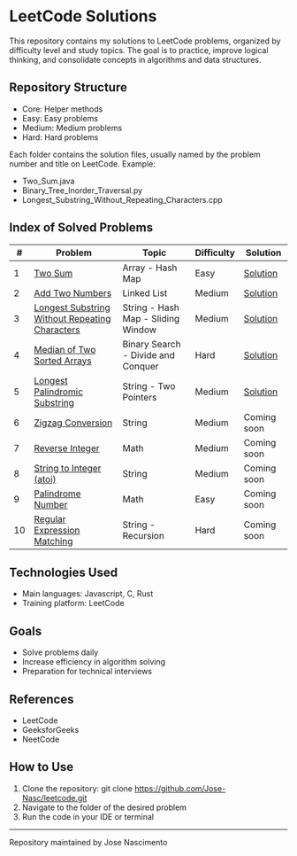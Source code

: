 # LeetCode Solutions

This repository contains my solutions to LeetCode problems, organized by difficulty level and study topics.
The goal is to practice, improve logical thinking, and consolidate concepts in algorithms and data structures.

## Repository Structure
- Core: Helper methods
- Easy: Easy problems
- Medium: Medium problems
- Hard: Hard problems

Each folder contains the solution files, usually named by the problem number and title on LeetCode.
Example:
- Two_Sum.java
- Binary_Tree_Inorder_Traversal.py
- Longest_Substring_Without_Repeating_Characters.cpp

## Index of Solved Problems

| #  | Problem | Topic | Difficulty | Solution |
|----|---------|-------|------------|----------|
| 1  | [Two Sum](https://leetcode.com/problems/two-sum/) | Array - Hash Map | Easy | [Solution](./Easy/01_TwoSum.js) |
| 2  | [Add Two Numbers](https://leetcode.com/problems/add-two-numbers/) | Linked List | Medium | [Solution](./Medium/02_AddTwoNumbers.js) |
| 3  | [Longest Substring Without Repeating Characters](https://leetcode.com/problems/longest-substring-without-repeating-characters/) | String - Hash Map - Sliding Window  | Medium | [Solution](./Medium/03_LongestSubstringWithoutRepeatingCharacters.js) |
| 4  | [Median of Two Sorted Arrays](https://leetcode.com/problems/median-of-two-sorted-arrays/) | Binary Search - Divide and Conquer | Hard | [Solution](./Hard/04_MedianOfTwoSortedArrays.js) |
| 5  | [Longest Palindromic Substring](https://leetcode.com/problems/longest-palindromic-substring/) | String - Two Pointers | Medium | [Solution](./Medium/05_LongestPalindromicSubstring.js) |
| 6  | [Zigzag Conversion](https://leetcode.com/problems/zigzag-conversion/) | String | Medium | Coming soon |
| 7  | [Reverse Integer](https://leetcode.com/problems/reverse-integer/) | Math | Medium | Coming soon |
| 8  | [String to Integer (atoi)](https://leetcode.com/problems/string-to-integer-atoi/) | String | Medium | Coming soon |
| 9  | [Palindrome Number](https://leetcode.com/problems/palindrome-number/) | Math | Easy | Coming soon |
| 10 | [Regular Expression Matching](https://leetcode.com/problems/regular-expression-matching/) | String - Recursion | Hard | Coming soon |








## Technologies Used
- Main languages: Javascript, C, Rust
- Training platform: LeetCode

## Goals
- Solve problems daily
- Increase efficiency in algorithm solving
- Preparation for technical interviews

## References
- LeetCode
- GeeksforGeeks
- NeetCode

## How to Use
1. Clone the repository:
   git clone https://github.com/Jose-Nasc/leetcode.git
2. Navigate to the folder of the desired problem
3. Run the code in your IDE or terminal

---

Repository maintained by Jose Nascimento
